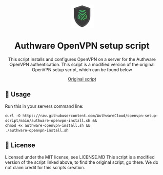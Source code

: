 <p align="center">
  <img src="https://raw.githubusercontent.com/AuthwareCloud/dotnet-sdk/master/authware-s.png" width="75" height="75">
  <h1 align="center">Authware OpenVPN setup script</h1>
  <p align="center">This script installs and configures OpenVPN on a server for the Authware OpenVPN authentication. This script is a modified version of the original OpenVPN setup script, which can be found below</p>
   <p align="center">
  <a href="https://github.com/Nyr/openvpn-install">Original script</a>
  </p>
</p>

## 📲 Usage
Run this in your servers command line:

```
curl -O https://raw.githubusercontent.com/AuthwareCloud/openvpn-setup-script/main/authware-openvpn-install.sh &&
chmod +x authware-openvpn-install.sh &&
./authware-openvpn-install.sh
```

## 📜 License
Licensed under the MIT license, see LICENSE.MD
This script is a modified version of the script linked above, to find the original script, go there. We do not claim credit for this scripts creation.
